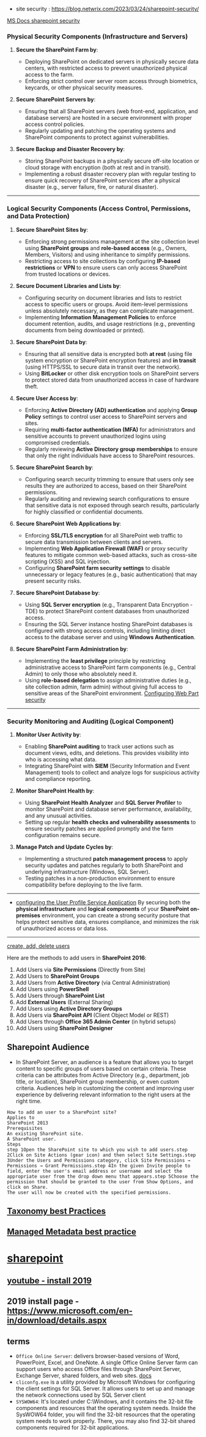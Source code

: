 - site security : https://blog.netwrix.com/2023/03/24/sharepoint-security/

[MS Docs sharepoint security](https://learn.microsoft.com/en-us/sharepoint/security-for-sharepoint-server/security-hardening)

### **Physical Security Components** (Infrastructure and Servers)
1. **Secure the SharePoint Farm by**:
   - Deploying SharePoint on dedicated servers in physically secure data centers, with restricted access to prevent unauthorized physical access to the farm.
   - Enforcing strict control over server room access through biometrics, keycards, or other physical security measures.

2. **Secure SharePoint Servers by**:
   - Ensuring that all SharePoint servers (web front-end, application, and database servers) are hosted in a secure environment with proper access control policies.
   - Regularly updating and patching the operating systems and SharePoint components to protect against vulnerabilities.

3. **Secure Backup and Disaster Recovery by**:
   - Storing SharePoint backups in a physically secure off-site location or cloud storage with encryption (both at rest and in transit).
   - Implementing a robust disaster recovery plan with regular testing to ensure quick recovery of SharePoint services after a physical disaster (e.g., server failure, fire, or natural disaster).

---

### **Logical Security Components** (Access Control, Permissions, and Data Protection)
1. **Secure SharePoint Sites by**:
   - Enforcing strong permissions management at the site collection level using **SharePoint groups** and **role-based access** (e.g., Owners, Members, Visitors) and using inheritance to simplify permissions.
   - Restricting access to site collections by configuring **IP-based restrictions** or **VPN** to ensure users can only access SharePoint from trusted locations or devices.

2. **Secure Document Libraries and Lists by**:
   - Configuring security on document libraries and lists to restrict access to specific users or groups. Avoid item-level permissions unless absolutely necessary, as they can complicate management.
   - Implementing **Information Management Policies** to enforce document retention, audits, and usage restrictions (e.g., preventing documents from being downloaded or printed).

3. **Secure SharePoint Data by**:
   - Ensuring that all sensitive data is encrypted both **at rest** (using file system encryption or SharePoint encryption features) and **in transit** (using HTTPS/SSL to secure data in transit over the network).
   - Using **BitLocker** or other disk encryption tools on SharePoint servers to protect stored data from unauthorized access in case of hardware theft.

4. **Secure User Access by**:
   - Enforcing **Active Directory (AD) authentication** and applying **Group Policy** settings to control user access to SharePoint servers and sites.
   - Requiring **multi-factor authentication (MFA)** for administrators and sensitive accounts to prevent unauthorized logins using compromised credentials.
   - Regularly reviewing **Active Directory group memberships** to ensure that only the right individuals have access to SharePoint resources.

5. **Secure SharePoint Search by**:
   - Configuring search security trimming to ensure that users only see results they are authorized to access, based on their SharePoint permissions.
   - Regularly auditing and reviewing search configurations to ensure that sensitive data is not exposed through search results, particularly for highly classified or confidential documents.

6. **Secure SharePoint Web Applications by**:
   - Enforcing **SSL/TLS encryption** for all SharePoint web traffic to secure data transmission between clients and servers.
   - Implementing **Web Application Firewall (WAF)** or proxy security features to mitigate common web-based attacks, such as cross-site scripting (XSS) and SQL injection.
   - Configuring **SharePoint farm security settings** to disable unnecessary or legacy features (e.g., basic authentication) that may present security risks.

7. **Secure SharePoint Database by**:
   - Using **SQL Server encryption** (e.g., Transparent Data Encryption - TDE) to protect SharePoint content databases from unauthorized access.
   - Ensuring the SQL Server instance hosting SharePoint databases is configured with strong access controls, including limiting direct access to the database server and using **Windows Authentication**.

8. **Secure SharePoint Farm Administration by**:
   - Implementing the **least privilege** principle by restricting administrative access to SharePoint farm components (e.g., Central Admin) to only those who absolutely need it.
   - Using **role-based delegation** to assign administrative duties (e.g., site collection admin, farm admin) without giving full access to sensitive areas of the SharePoint environment.
[Configuring Web Part security](https://learn.microsoft.com/en-us/sharepoint/sites/manage-web-parts)
---

### **Security Monitoring and Auditing** (Logical Component)
1. **Monitor User Activity by**:
   - Enabling **SharePoint auditing** to track user actions such as document views, edits, and deletions. This provides visibility into who is accessing what data.
   - Integrating SharePoint with **SIEM** (Security Information and Event Management) tools to collect and analyze logs for suspicious activity and compliance reporting.

2. **Monitor SharePoint Health by**:
   - Using **SharePoint Health Analyzer** and **SQL Server Profiler** to monitor SharePoint and database server performance, availability, and any unusual activities.
   - Setting up regular **health checks and vulnerability assessments** to ensure security patches are applied promptly and the farm configuration remains secure.

3. **Manage Patch and Update Cycles by**:
   - Implementing a structured **patch management process** to apply security updates and patches regularly to both SharePoint and underlying infrastructure (Windows, SQL Server).
   - Testing patches in a non-production environment to ensure compatibility before deploying to the live farm.

---
- [configuring the User Profile Service Application](https://learn.microsoft.com/en-us/sharepoint/install/create-a-user-profile-service-application)
By securing both the **physical infrastructure** and **logical components** of your **SharePoint on-premises** environment, you can create a strong security posture that helps protect sensitive data, ensures compliance, and minimizes the risk of unauthorized access or data loss.
---
[create, add, delete users](https://services.dartmouth.edu/TDClient/1806/Portal/KB/ArticleDet?ID=67055)

Here are the methods to add users in **SharePoint 2016**:

1. Add Users via **Site Permissions** (Directly from Site)
2. Add Users to **SharePoint Groups**
3. Add Users from **Active Directory** (via Central Administration)
4. Add Users using **PowerShell**
5. Add Users through **SharePoint List**
6. Add **External Users** (External Sharing)
7. Add Users using **Active Directory Groups**
8. Add Users via **SharePoint API** (Client Object Model or REST)
9. Add Users through **Office 365 Admin Center** (in hybrid setups)
10. Add Users using **SharePoint Designer**

## Sharepoint Audience
- In SharePoint Server, an audience is a feature that allows you to target content to specific groups of users based on certain criteria. These criteria can be attributes from Active Directory (e.g., department, job title, or location), SharePoint group membership, or even custom criteria. Audiences help in customizing the content and improving user experience by delivering relevant information to the right users at the right time.
```
How to add an user to a SharePoint site? 
Applies to
SharePoint 2013
Prerequisites
An existing SharePoint site.
A SharePoint user.
Steps
step 1Open the SharePoint site to which you wish to add users.step 2Click on Site Actions (gear icon) and then select Site Settings.step 3Under the Users and Permissions category, click Site Permissions → Permissions → Grant Permissions.step 4In the given Invite people to field, enter the user's email address or username and select the appropriate user from the drop down menu that appears.step 5Choose the permission that should be granted to the user from Show Options, and click on Share.
The user will now be created with the specified permissions. 
```
## [Taxonomy best Practices](https://www.mrsharepoint.guru/sharepoint-taxonomy-guide-how-to-configure-and-design/)
## [Managed Metadata best practice](https://www.clearpeople.com/blog/sharepoint-metadata-and-managed-metadata-best-practices)
# [sharepoint](https://learn.microsoft.com/en-us/sharepoint/sharepoint-server)
## [youtube - install 2019](https://youtu.be/Sjl3ixS_724?si=gO8GM4zXTewsS7MW)
## 2019 install page - https://www.microsoft.com/en-in/download/details.aspx
## terms
- `Office Online Server`: delivers browser-based versions of Word, PowerPoint, Excel, and OneNote. A single Office Online Server farm can support users who access Office files through SharePoint Server, Exchange Server, shared folders, and web sites. [docs](https://learn.microsoft.com/en-us/officeonlineserver/office-online-server-overview)
- `cliconfg.exe` is a utility provided by Microsoft Windows for configuring the client settings for SQL Server. It allows users to set up and manage the network connections used by SQL Server client
- `SYSWOW64`: It's located under C:\Windows, and it contains the 32-bit file components and resources that the operating system needs. Inside the SysWOW64 folder, you will find the 32-bit resources that the operating system needs to work properly. There, you may also find 32-bit shared components required for 32-bit applications.

